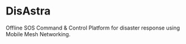 # DisAstra
Offline SOS Command &amp; Control Platform for disaster response using Mobile Mesh Networking.
